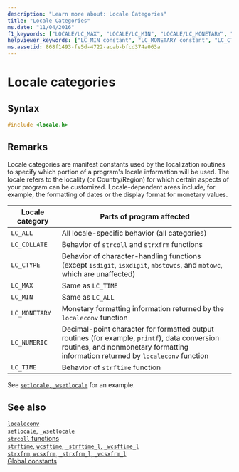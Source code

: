 ```yaml
---
description: "Learn more about: Locale Categories"
title: "Locale Categories"
ms.date: "11/04/2016"
f1_keywords: ["LOCALE/LC_MAX", "LOCALE/LC_MIN", "LOCALE/LC_MONETARY", "LOCALE/LC_TIME", "LOCALE/LC_NUMERIC", "LOCALE/LC_COLLATE", "LOCALE/LC_CTYPE", "LOCALE/LC_ALL", "LC_MAX", "LC_MIN", "LC_MONETARY", "LC_TIME", "LC_NUMERIC", "LC_COLLATE", "LC_CTYPE", "LC_ALL"]
helpviewer_keywords: ["LC_MIN constant", "LC_MONETARY constant", "LC_CTYPE constant", "locale constants", "LC_MAX constant", "LC_ALL constant", "LC_TIME constant", "LC_NUMERIC constant", "LC_COLLATE constant"]
ms.assetid: 868f1493-fe5d-4722-acab-bfcd374a063a
---
```

# Locale categories

## Syntax

```C
#include <locale.h>
```

## Remarks

Locale categories are manifest constants used by the localization routines to specify which portion of a program's locale information will be used. The locale refers to the locality (or Country/Region) for which certain aspects of your program can be customized. Locale-dependent areas include, for example, the formatting of dates or the display format for monetary values.

| Locale category | Parts of program affected |
|---|---|
| `LC_ALL` | All locale-specific behavior (all categories) |
| `LC_COLLATE` | Behavior of `strcoll` and `strxfrm` functions |
| `LC_CTYPE` | Behavior of character-handling functions (except `isdigit`, `isxdigit`, `mbstowcs`, and `mbtowc`, which are unaffected) |
| `LC_MAX` | Same as `LC_TIME` |
| `LC_MIN` | Same as `LC_ALL` |
| `LC_MONETARY` | Monetary formatting information returned by the `localeconv` function |
| `LC_NUMERIC` | Decimal-point character for formatted output routines (for example, `printf`), data conversion routines, and nonmonetary formatting information returned by `localeconv` function |
| `LC_TIME` | Behavior of `strftime` function |

See [`setlocale`, `_wsetlocale`](./reference/setlocale-wsetlocale.md) for an example.

## See also

[`localeconv`](./reference/localeconv.md)\
[`setlocale`, `_wsetlocale`](./reference/setlocale-wsetlocale.md)\
[`strcoll` functions](./strcoll-functions.md)\
[`strftime`, `wcsftime`, `_strftime_l`, `_wcsftime_l`](./reference/strftime-wcsftime-strftime-l-wcsftime-l.md)\
[`strxfrm`, `wcsxfrm`, `_strxfrm_l`, `_wcsxfrm_l`](./reference/strxfrm-wcsxfrm-strxfrm-l-wcsxfrm-l.md)\
[Global constants](./global-constants.md)
